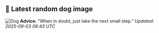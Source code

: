 ## 🐶 Latest random dog image
![Dog](https://images.dog.ceo/breeds/waterdog-spanish/20180723_185544.jpg)
**Advice:** "When in doubt, just take the next small step."
*Updated: 2025-09-03 06:43 UTC*
